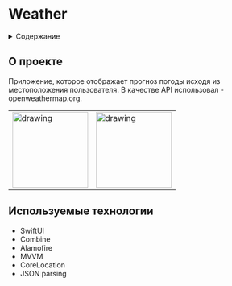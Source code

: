 # Weather

<div id="top"></div>

<details>
  <summary>Содержание</summary>
  <ol>
    <li>
      <a href="#о-проекте">О Проекте</a>
    </li>
    <li>
      <a href="#используемые-технологии">Используемые технологии</a>
    </li>
  </ol>
</details>


## О проекте

Приложение, которое отображает прогноз погоды исходя из местоположения пользователя. В качестве API использовал - openweathermap.org.

<table>
  <tr>
    <td>
      <img src="https://user-images.githubusercontent.com/64618065/196105855-cc4601c1-851d-4033-acd6-6796fdabba36.png" alt="drawing" width="150"/>
    </td>
    <td>
      <img src="https://user-images.githubusercontent.com/64618065/196105899-93eeded5-97d7-419e-b057-3350f7d77ad8.png" alt="drawing" width="150"/>
    </td>
  </tr>
</table>

## Используемые технологии

* SwiftUI
* Combine
* Alamofire
* MVVM
* CoreLocation
* JSON parsing
